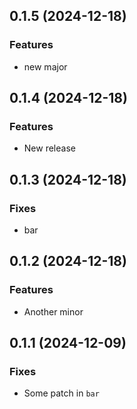 ## 0.1.5 (2024-12-18)

### Features

- new major

## 0.1.4 (2024-12-18)

### Features

- New release

## 0.1.3 (2024-12-18)

### Fixes

- bar

## 0.1.2 (2024-12-18)

### Features

- Another minor

## 0.1.1 (2024-12-09)

### Fixes

- Some patch in `bar`
